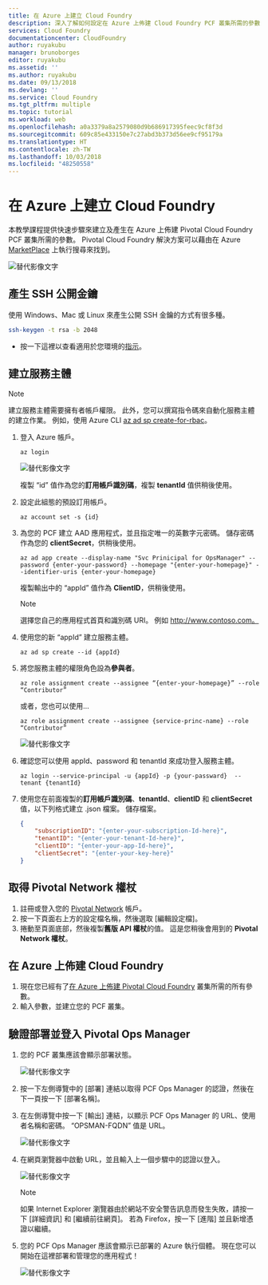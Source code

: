 ```yaml
---
title: 在 Azure 上建立 Cloud Foundry
description: 深入了解如何設定在 Azure 上佈建 Cloud Foundry PCF 叢集所需的參數
services: Cloud Foundry
documentationcenter: CloudFoundry
author: ruyakubu
manager: brunoborges
editor: ruyakubu
ms.assetid: ''
ms.author: ruyakubu
ms.date: 09/13/2018
ms.devlang: ''
ms.service: Cloud Foundry
ms.tgt_pltfrm: multiple
ms.topic: tutorial
ms.workload: web
ms.openlocfilehash: a0a3379a8a2579080d9b686917395feec9cf8f3d
ms.sourcegitcommit: 609c85e433150e7c27abd3b373d56ee9cf95179a
ms.translationtype: HT
ms.contentlocale: zh-TW
ms.lasthandoff: 10/03/2018
ms.locfileid: "48250558"
---
```

# <a name="create-cloud-foundry-on-azure"></a>在 Azure 上建立 Cloud Foundry

本教學課程提供快速步驟來建立及產生在 Azure 上佈建 Pivotal Cloud Foundry PCF 叢集所需的參數。  Pivotal Cloud Foundry 解決方案可以藉由在 Azure [MarketPlace](https://azuremarketplace.microsoft.com/marketplace/apps/pivotal.pivotal-cloud-foundry) 上執行搜尋來找到。

![替代影像文字](media/deploy/pcf-marketplace.png "在 Azure 中搜尋 Pivotal Cloud Foundry")


## <a name="generate-an-ssh-public-key"></a>產生 SSH 公開金鑰

使用 Windows、Mac 或 Linux 來產生公開 SSH 金鑰的方式有很多種。

```Bash
ssh-keygen -t rsa -b 2048
```
- 按一下這裡以查看適用於您環境的[指示]( https://docs.microsoft.com/azure/virtual-machines/linux/ssh-from-windows)。

## <a name="create-a-service-principal"></a>建立服務主體

> [!NOTE]
>
> 建立服務主體需要擁有者帳戶權限。  此外，您可以撰寫指令碼來自動化服務主體的建立作業。 例如，使用 Azure CLI [az ad sp create-for-rbac](https://docs.microsoft.com/cli/azure/ad/sp?view=azure-cli-latest)。

1. 登入 Azure 帳戶。

    `az login`

    ![替代影像文字](media/deploy/az-login-output.png "Azure CLI 登入")
 
    複製 “id” 值作為您的**訂用帳戶識別碼**，複製 **tenantId** 值供稍後使用。

2. 設定此組態的預設訂用帳戶。

    `az account set -s {id}`

3. 為您的 PCF 建立 AAD 應用程式，並且指定唯一的英數字元密碼。  儲存密碼作為您的 **clientSecret**，供稍後使用。

    `az ad app create --display-name "Svc Prinicipal for OpsManager" --password {enter-your-password} --homepage "{enter-your-homepage}" --identifier-uris {enter-your-homepage}`

    複製輸出中的 “appId” 值作為 **ClientID**，供稍後使用。

    > [!NOTE]
    >
    > 選擇您自己的應用程式首頁和識別碼 URI。  例如 http://www.contoso.com。

4. 使用您的新 “appId” 建立服務主體。

    `az ad sp create --id {appId}`

5. 將您服務主體的權限角色設為**參與者**。

    `az role assignment create --assignee “{enter-your-homepage}” --role “Contributor” `

    或者，您也可以使用…

    `az role assignment create --assignee {service-princ-name} --role “Contributor” `

    ![替代影像文字](media/deploy/svc-princ.png "服務主體角色指派")

6. 確認您可以使用 appId、password 和 tenantId 來成功登入服務主體。

    `az login --service-principal -u {appId} -p {your-passward}  --tenant {tenantId}`

7. 使用您在前面複製的**訂用帳戶識別碼**、**tenantId**、**clientID** 和 **clientSecret** 值，以下列格式建立 .json 檔案。  儲存檔案。

    ```json
    {
        "subscriptionID": "{enter-your-subscription-Id-here}",
        "tenantID": "{enter-your-tenant-Id-here}",
        "clientID": "{enter-your-app-Id-here}",
        "clientSecret": "{enter-your-key-here}"
    }
    ```

## <a name="get-the-pivotal-network-token"></a>取得 Pivotal Network 權杖

1. 註冊或登入您的 [Pivotal Network](https://network.pivotal.io) 帳戶。
2. 按一下頁面右上方的設定檔名稱，然後選取 [編輯設定檔]。
3. 捲動至頁面底部，然後複製**舊版 API 權杖**的值。  這是您稍後會用到的 **Pivotal Network 權杖**。

## <a name="provision-your-cloud-foundry-on-azure"></a>在 Azure 上佈建 Cloud Foundry

1. 現在您已經有了[在 Azure 上佈建 Pivotal Cloud Foundry](https://azuremarketplace.microsoft.com/marketplace/apps/pivotal.pivotal-cloud-foundry) 叢集所需的所有參數。
2. 輸入參數，並建立您的 PCF 叢集。

## <a name="verify-the-deployment-and-log-into-the-pivotal-ops-manager"></a>驗證部署並登入 Pivotal Ops Manager

1. 您的 PCF 叢集應該會顯示部署狀態。

    ![替代影像文字](media/deploy/deployment.png "Azure 部署狀態")

2. 按一下左側導覽中的 [部署] 連結以取得 PCF Ops Manager 的認證，然後在下一頁按一下 [部署名稱]。
3. 在左側導覽中按一下 [輸出] 連結，以顯示 PCF Ops Manager 的 URL、使用者名稱和密碼。  “OPSMAN-FQDN” 值是 URL。
 
    ![替代影像文字](media/deploy/deploy-outputs.png "Cloud Foundry 部署輸出")
 
4. 在網頁瀏覽器中啟動 URL，並且輸入上一個步驟中的認證以登入。

    ![替代影像文字](media/deploy/pivotal-login.png "Pivotal 登入頁面")
         
    > [!NOTE]
    >
    > 如果 Internet Explorer 瀏覽器由於網站不安全警告訊息而發生失敗，請按一下 [詳細資訊] 和 [繼續前往網頁]。  若為 Firefox，按一下 [進階] 並且新增憑證以繼續。

5. 您的 PCF Ops Manager 應該會顯示已部署的 Azure 執行個體。 現在您可以開始在這裡部署和管理您的應用程式！
               
    ![替代影像文字](media/deploy/ops-mgr.png "Pivotal 中的已部署 Azure 執行個體")
 
